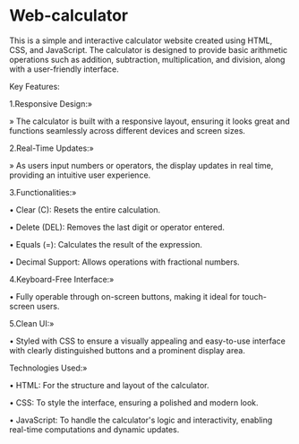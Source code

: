 # Web-calculator
This is a simple and interactive calculator website created using HTML, CSS, and JavaScript. The calculator is designed to provide basic arithmetic operations such as addition, subtraction, multiplication, and division, along with a user-friendly interface.

Key Features:

  1.Responsive Design:»
  
   » The calculator is built with a responsive layout, ensuring it looks great and functions 
    seamlessly across different devices and screen sizes.

  2.Real-Time Updates:»
  
   » As users input numbers or operators, the display updates in real time,
    providing an intuitive user experience.

  3.Functionalities:»
  
   • Clear (C): Resets the entire calculation.
    
   • Delete (DEL): Removes the last digit or operator entered.
    
   • Equals (=): Calculates the result of the expression.
    
   • Decimal Support: Allows operations with fractional numbers.

  4.Keyboard-Free Interface:»
  
   • Fully operable through on-screen buttons, making it ideal for touch-screen users.

  5.Clean UI:»
  
   • Styled with CSS to ensure a visually appealing and easy-to-use interface with clearly distinguished buttons and a prominent display area.

Technologies Used:»

 • HTML: For the structure and layout of the calculator.
  
 • CSS: To style the interface, ensuring a polished and modern look.
  
 • JavaScript: To handle the calculator's logic and interactivity, enabling real-time computations and dynamic updates.
